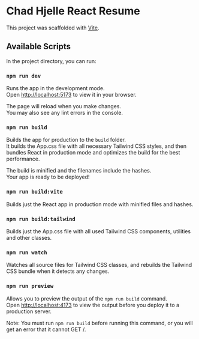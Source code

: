 # Chad Hjelle React Resume

This project was scaffolded with [Vite](https://vitejs.dev/).

## Available Scripts

In the project directory, you can run:

### `npm run dev`

Runs the app in the development mode.\
Open [http://localhost:5173](http://localhost:5173) to view it in your browser.

The page will reload when you make changes.\
You may also see any lint errors in the console.

### `npm run build`

Builds the app for production to the `build` folder.\
It builds the App.css file with all necessary Tailwind CSS styles, and then\
bundles React in production mode and optimizes the build for the best\
performance.

The build is minified and the filenames include the hashes.\
Your app is ready to be deployed!

### `npm run build:vite`

Builds just the React app in production mode with minified files and hashes.

### `npm run build:tailwind`

Builds just the App.css file with all used Tailwind CSS components, utilities\
and other classes.

### `npm run watch`

Watches all source files for Tailwind CSS classes, and rebuilds the Tailwind
CSS bundle when it detects any changes.

### `npm run preview`

Allows you to preview the output of the `npm run build` command.\
Open [http://localhost:4173](http://localhost:4173) to view the output before
you deploy it to a production server.

Note: You must run `npm run build` before running this command, or you will
get an error that it cannot GET /.
